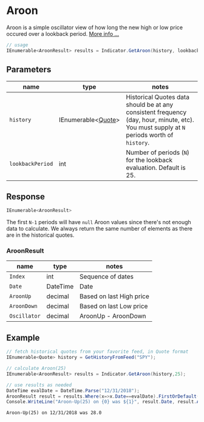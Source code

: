 ﻿# Aroon

Aroon is a simple oscillator view of how long the new high or low price occured over a lookback period.
[More info ...](https://school.stockcharts.com/doku.php?id=technical_indicators:aroon)

``` C#
// usage
IEnumerable<AroonResult> results = Indicator.GetAroon(history, lookbackPeriod);  
```

## Parameters

| name | type | notes
| -- |-- |--
| `history` | IEnumerable\<[Quote](/GUIDE.md#Quote)\> | Historical Quotes data should be at any consistent frequency (day, hour, minute, etc).  You must supply at `N` periods worth of `history`.
| `lookbackPeriod` | int | Number of periods (`N`) for the lookback evaluation.  Default is 25.

## Response

``` C#
IEnumerable<AroonResult>
```

The first `N-1` periods will have `null` Aroon values since there's not enough data to calculate.  We always return the same number of elements as there are in the historical quotes.

### AroonResult

| name | type | notes
| -- |-- |--
| `Index` | int | Sequence of dates
| `Date` | DateTime | Date
| `AroonUp` | decimal | Based on last High price
| `AroonDown` | decimal | Based on last Low price
| `Oscillator` | decimal | AroonUp - AroonDown

## Example

``` C#
// fetch historical quotes from your favorite feed, in Quote format
IEnumerable<Quote> history = GetHistoryFromFeed("SPY");

// calculate Aroon(25)
IEnumerable<AroonResult> results = Indicator.GetAroon(history,25);

// use results as needed
DateTime evalDate = DateTime.Parse("12/31/2018");
AroonResult result = results.Where(x=>x.Date==evalDate).FirstOrDefault();
Console.WriteLine("Aroon-Up(25) on {0} was ${1}", result.Date, result.AroonUp);
```

``` text
Aroon-Up(25) on 12/31/2018 was 28.0
```
